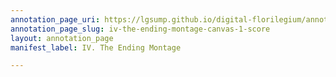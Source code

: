 ```yaml
---
annotation_page_uri: https://lgsump.github.io/digital-florilegium/annotations/iv-the-ending-montage-canvas-1-score.json
annotation_page_slug: iv-the-ending-montage-canvas-1-score
layout: annotation_page
manifest_label: IV. The Ending Montage

---
```

